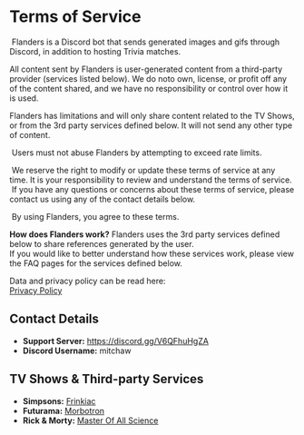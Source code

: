 # Terms of Service

 Flanders is a Discord bot that sends generated images and gifs through Discord, in addition to hosting Trivia matches.

All content sent by Flanders is user-generated content from a third-party provider (services listed below). We do noto own, license, or profit off any of the content shared, and we have no responsibility or control over how it is used.

Flanders has limitations and will only share content related to the TV Shows, or from the 3rd party services defined below. 
It will not send any other type of content.

 Users must not abuse Flanders by attempting to exceed rate limits.
 
 We reserve the right to modify or update these terms of service at any time. It is your responsibility to review and understand the terms of service.
 If you have any questions or concerns about these terms of service, please contact us using any of the contact details below.

 By using Flanders, you agree to these terms.

**How does Flanders work?**
Flanders uses the 3rd party services defined below to share references generated by the user.  
If you would like to better understand how these services work, please view the FAQ pages for the services defined below.

Data and privacy policy can be read here:  
[Privacy Policy](https://github.com/MitchellAW/FlandersBOT/blob/master/privacy-policy.md)

## Contact Details  
- **Support Server:** https://discord.gg/V6QFhuHgZA  
- **Discord Username:** mitchaw  

## TV Shows & Third-party Services
- **Simpsons:** [Frinkiac](https://frinkiac.com/faq)
- **Futurama:** [Morbotron](https://morbotron.com/faq)
- **Rick & Morty:** [Master Of All Science](https://masterofallscience.com/faq)

